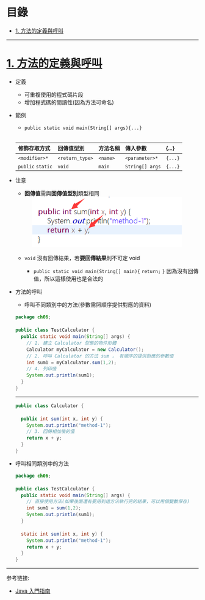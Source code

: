 <h1 id="top">目錄</h1>

- [1. 方法的定義與呼叫](#s1)

---

# <a id="s1" class="md-title" href="#top">1. 方法的定義與呼叫</a>

- 定義

  - 可重複使用的程式碼片段
  - 增加程式碼的閱讀性(因為方法可命名)

- 範例

  - `public static void main(String[] args){...}` <br><br>

  <table>
  <thead>
  <tr>
  <th>修飾存取方式</th>
  <th>回傳值型別</th>
  <th>方法名稱</th>
  <th>傳入參數</th>
  <th>{...}</th>
  </tr>
  </thead>
  <tbody>
  <tr>
  <td><code>&lt;modifier&gt;*</code></td>
  <td><code>&lt;return_type&gt;</code></td>
  <td><code>&lt;name&gt;</code></td>
  <td><code>&lt;parameter&gt;*</code></td>
  <td><code>{...}</code></td>
  </tr>
  <tr>
  <td><code>public</code> <code>static</code></td>
  <td><code>void</code></td>
  <td><code>main</code></td>
  <td><code>String[] args</code></td>
  <td><code>{...}</code></td>
  </tr>
  </tbody>
  </table>

- 注意

  - **回傳值**需與**回傳值型別**類型相同

  <div style="text-align:center">
    <img src="./image/6-1_01.png">
  </div>

  - `void` 沒有回傳結果，若**要回傳結果**則不可定 void

    - `public static void main(String[] main){` `return;` `}` 因為沒有回傳值，所以這樣使用也是合法的

- 方法的呼叫

  - 呼叫不同類別中的方法(參數需照順序提供對應的資料)

  ```java
  package ch06;

  public class TestCalculator {
    public static void main(String[] args) {
      // 1. 建立 Calculator 型態的物件形體
      Calculator myCalculator = new Calculator();
      // 2. 呼叫 Calculator 的方法 sum ， 有順序的提供對應的參數值
      int sum1 = myCalculator.sum(1,2);
      // 4. 列印值
      System.out.println(sum1);
    }
  }
  ```

  ***

  ```java
  public class Calculator {

    public int sum(int x, int y) {
      System.out.println("method-1");
      // 3. 回傳相加後的值
      return x + y;
    }
  }
  ```

- 呼叫相同類別中的方法

  ```java
  package ch06;

  public class TestCalculator {
    public static void main(String[] args) {
      // 直接使用方法(如果後面還有要用到這方法執行完的結果，可以用個變數保存)
      int sum1 = sum(1,2);
      System.out.println(sum1);
    }

    static int sum(int x, int y) {
      System.out.println("method-1");
      return x + y;
    }
  }
  ```

---

参考链接:

- [Java 入門指南](http://kaiching.org/pydoing/java-guide/unit-08-class.html)
